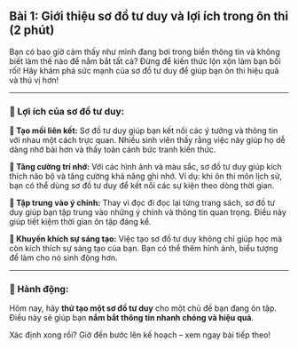 ## Bài 1: Giới thiệu sơ đồ tư duy và lợi ích trong ôn thi (2 phút)

Bạn có bao giờ cảm thấy như mình đang bơi trong biển thông tin và không biết làm thế nào để nắm bắt tất cả? Đừng để kiến thức lộn xộn làm bạn bối rối! Hãy khám phá sức mạnh của sơ đồ tư duy để giúp bạn ôn thi hiệu quả và thú vị hơn!

---

### 📌 Lợi ích của sơ đồ tư duy:

**🔹 Tạo mối liên kết:**
Sơ đồ tư duy giúp bạn kết nối các ý tưởng và thông tin với nhau một cách trực quan. Nhiều sinh viên thấy rằng việc này giúp họ dễ dàng nhớ bài hơn và thấy toàn cảnh bức tranh kiến thức.

**🔹 Tăng cường trí nhớ:**
Với các hình ảnh và màu sắc, sơ đồ tư duy giúp kích thích não bộ và tăng cường khả năng ghi nhớ. Ví dụ: khi ôn thi môn lịch sử, bạn có thể dùng sơ đồ tư duy để kết nối các sự kiện theo dòng thời gian.

**🔹 Tập trung vào ý chính:**
Thay vì đọc đi đọc lại từng trang sách, sơ đồ tư duy giúp bạn tập trung vào những ý chính và thông tin quan trọng. Điều này giúp tiết kiệm thời gian ôn tập đáng kể.

**🔹 Khuyến khích sự sáng tạo:**
Việc tạo sơ đồ tư duy không chỉ giúp học mà còn kích thích sự sáng tạo của bạn. Bạn có thể thêm hình ảnh, biểu tượng để làm cho nó sinh động hơn.

---

### 🚀 Hành động:

Hôm nay, hãy **thử tạo một sơ đồ tư duy** cho một chủ đề bạn đang ôn tập. Điều này sẽ giúp bạn **nắm bắt thông tin nhanh chóng và hiệu quả**.

Xác định xong rồi? Giờ đến bước lên kế hoạch – xem ngay bài tiếp theo!